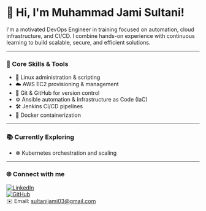 # 👋 Hi, I'm Muhammad Jami Sultani!

I'm a motivated DevOps Engineer in training focused on automation, cloud infrastructure, and CI/CD. I combine hands-on experience with continuous learning to build scalable, secure, and efficient solutions.

---

### 🔧 Core Skills & Tools

- 🐧 Linux administration & scripting  
- ☁️ AWS EC2 provisioning & management  
- 🔧 Git & GitHub for version control  
- ⚙️ Ansible automation & Infrastructure as Code (IaC)  
- 🛠️ Jenkins CI/CD pipelines  
- 🐳 Docker containerization

---

### 📚 Currently Exploring

- ☸️ Kubernetes orchestration and scaling

---

### 🌐 Connect with me

[![LinkedIn](https://img.shields.io/badge/LinkedIn-blue?style=flat&logo=linkedin)](https://www.linkedin.com/in/muhammad-jami-sultani-251ab731a/)  
[![GitHub](https://img.shields.io/badge/GitHub-black?style=flat&logo=github)](https://github.com/jamisultani)  
✉️ Email: sultanijami03@gmail.com

